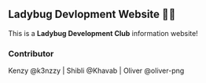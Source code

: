 ## Ladybug Devlopment Website :lady_beetle::sparkles:

This is a **Ladybug Development Club** information website!

### Contributor

Kenzy @k3nzzy | Shibli @Khavab | Oliver @oliver-png
